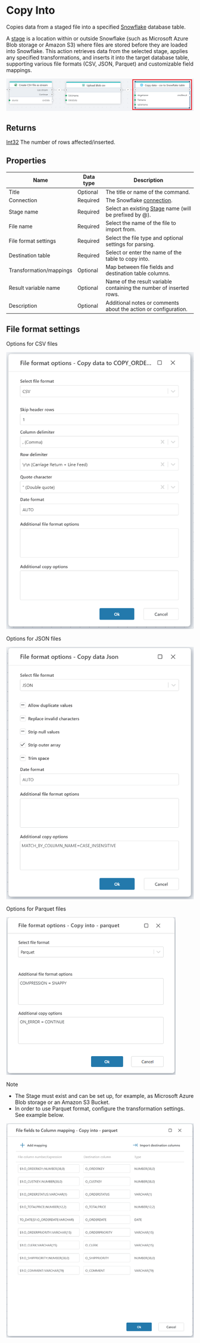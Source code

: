# Copy Into

Copies data from a staged file into a specified [Snowflake](https://docs.snowflake.com/en/user-guide-getting-started) database table.  

A [stage](https://docs.snowflake.com/en/sql-reference/sql/create-stage) is a location within or outside Snowflake (such as Microsoft Azure Blob storage or Amazon S3) where files are stored before they are loaded into Snowflake. This action retrieves data from the selected stage, applies any specified transformations, and inserts it into the target database table, supporting various file formats (CSV, JSON, Parquet) and customizable field mappings.

![img](../../../../images/flow/snowflake-copy-data.png)

## Returns 

[Int32](https://learn.microsoft.com/en-us/dotnet/api/system.int32) The number of rows affected/inserted.

## Properties

| Name                      | Data type | Description                                                                                         |
|---------------------------|-----------|-----------------------------------------------------------------------------------------------------|
| Title                     | Optional  | The title or name of the command.                                                                   |
| Connection                | Required  | The Snowflake [connection](./connecting-to-snowflake.md).                                          |
| Stage name                | Required  | Select an existing [Stage](https://docs.snowflake.com/en/sql-reference/sql/create-stage) name (will be prefixed by @).                                             |
| File name                 | Required  | Select the name of the file to import from.                                                        |
| File format settings      | Required  | Select the file type and optional settings for parsing.                                                |
| Destination table         | Required  | Select or enter the name of the table to copy into.                                                |
| Transformation/mappings   | Optional  | Map between file fields and destination table columns.      |
| Result variable name      | Optional  | Name of the result variable containing the number of inserted rows.                                 |
| Description               | Optional  | Additional notes or comments about the action or configuration.                                     |


## File format settings 

Options for CSV files

![img](../../../../images/flow/snowflake-copy-data2.png)

Options for JSON files

![img](../../../../images/flow/snowflake-copy-data3.png)

Options for Parquet files

![img](../../../../images/flow/snowflake-copy-data4.png)


> [!NOTE]
>
>- The Stage must exist and can be set up, for example, as Microsoft Azure Blob storage or an Amazon S3 Bucket.
>- In order to use Parquet format, configure the transformation settings. See example below.


![img](../../../../images/flow/snowflake-copy-data1.png)

